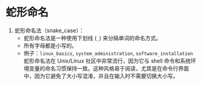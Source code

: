 蛇形命名
======

1. 蛇形命名法（snake_case）：
   - 蛇形命名法是一种使用下划线 (`_`) 来分隔单词的命名方式。
   - 所有字母都是小写的。
   - 例子：`linux_basics`, `system_administration`, `software_installation`
蛇形命名法在 Unix/Linux 社区中非常流行，因为它与 shell 命令和系统环境变量的命名习惯保持一致。这种风格易于阅读，尤其是在命令行界面中，因为它避免了大小写混淆，并且在输入时不需要切换大小写。
